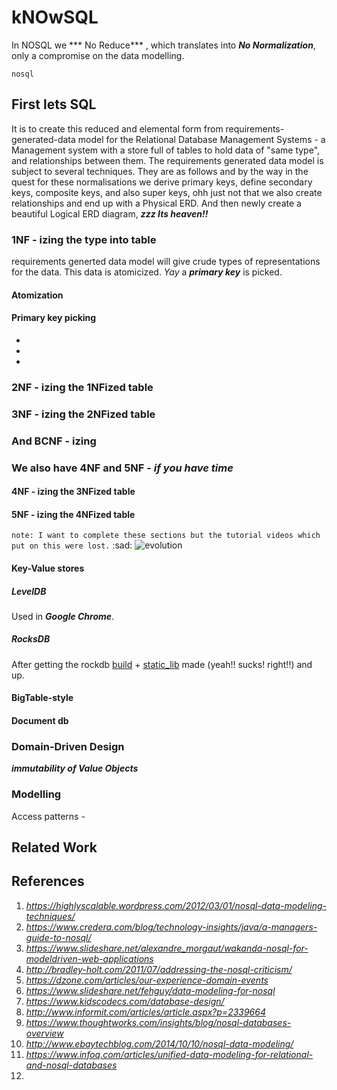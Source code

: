 # kNOwSQL

In NOSQL we *** No Reduce*** , which translates into ***No Normalization***, only a compromise on the data modelling.

`nosql`

## First lets SQL
It is to create this reduced and elemental form from requirements-generated-data model for the Relational Database Management Systems - a Management system with a store full of tables to hold data of "same type", and relationships between them. The requirements generated data model is subject to several techniques. They are as follows and by the way in the quest for these normalisations we derive primary keys, define secondary keys, composite keys, and also super keys, ohh just not that we also create relationships and end up with a Physical ERD. And then newly create a beautiful Logical ERD diagram, ***zzz Its heaven!!***
### 1NF - izing the type into table
requirements generted data model will give crude types of representations for the data. This data is atomicized. *Yay* a ***primary key*** is picked.
#### Atomization
#### Primary key picking
*
*
*
### 2NF - izing the 1NFized table
### 3NF - izing the 2NFized table
### And BCNF - izing 
### We also have 4NF and 5NF - *if you have time*
#### 4NF - izing the 3NFized table
#### 5NF - izing the 4NFized table

`note: I want to complete these sections but the tutorial videos which put on this were lost.` :sad:
![evolution](https://highlyscalable.files.wordpress.com/2012/02/overview2.png)

#### Key-Value stores

##### LevelDB
Used in ***Google Chrome***.

##### RocksDB

After getting the rockdb [build](https://github.com/facebook/rocksdb/blob/master/INSTALL.md) + [static_lib](https://github.com/facebook/rocksdb/tree/master/examples) made  (yeah!! sucks! right!!) and up.    
#### BigTable-style 
#### Document db

### Domain-Driven Design
***immutability of Value Objects*** 

### Modelling 
Access patterns - 
## Related Work

## References
1. _https://highlyscalable.wordpress.com/2012/03/01/nosql-data-modeling-techniques/_
2. _https://www.credera.com/blog/technology-insights/java/a-managers-guide-to-nosql/_
3. _https://www.slideshare.net/alexandre_morgaut/wakanda-nosql-for-modeldriven-web-applications_
4. _http://bradley-holt.com/2011/07/addressing-the-nosql-criticism/_
5. _https://dzone.com/articles/our-experience-domain-events_
6. _https://www.slideshare.net/fehguy/data-modeling-for-nosql_
7. _https://www.kidscodecs.com/database-design/_
8. _http://www.informit.com/articles/article.aspx?p=2339664_
9. _https://www.thoughtworks.com/insights/blog/nosql-databases-overview_
10. _http://www.ebaytechblog.com/2014/10/10/nosql-data-modeling/_
11. _https://www.infoq.com/articles/unified-data-modeling-for-relational-and-nosql-databases_
12. 

